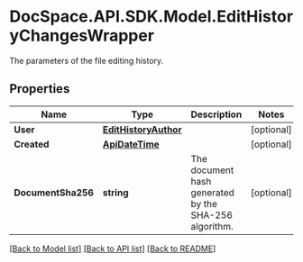 # DocSpace.API.SDK.Model.EditHistoryChangesWrapper
The parameters of the file editing history.

## Properties

Name | Type | Description | Notes
------------ | ------------- | ------------- | -------------
**User** | [**EditHistoryAuthor**](EditHistoryAuthor.md) |  | [optional] 
**Created** | [**ApiDateTime**](ApiDateTime.md) |  | [optional] 
**DocumentSha256** | **string** | The document hash generated by the SHA-256 algorithm. | [optional] 

[[Back to Model list]](../README.md#documentation-for-models) [[Back to API list]](../README.md#documentation-for-api-endpoints) [[Back to README]](../README.md)

